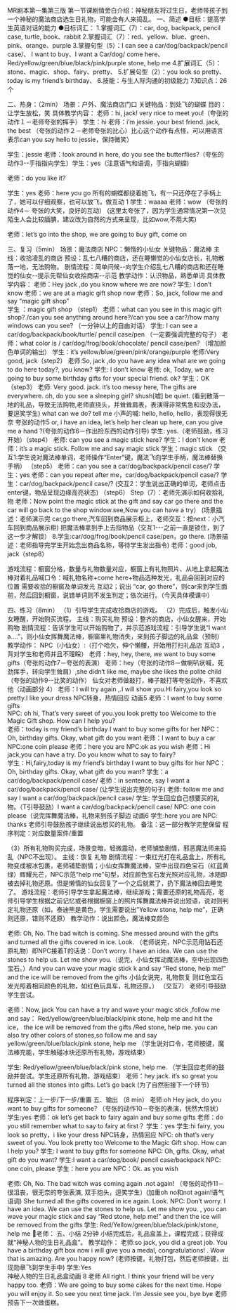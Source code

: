 MR剧本第一集第三版
第一节课剧情旁白介绍：神秘朋友将过生日，老师带孩子到一个神秘的魔法商店选生日礼物，可能会有人来捣乱。 
一、简述
●目标：提高学生英语对话的能力
●目标词汇：
1.掌握词汇（7）：car, dog, backpack, pencil case, turtle, book、rabbit
2.掌握词汇（7）：red、yellow、blue、green、pink、orange、purple
3.掌握句型（5）：I can see a car/dog/backpack/pencil case/、 I want to buy、I want a Car/dog/ come here、Red/yellow/green/blue/black/pink/purple stone, help me
4.扩展词汇（5）：stone、magic、shop、fairy、pretty、
5.扩展句型（2）：you look so pretty、today is my friend’s birthday、
6.技能：与生人际沟通的初级能力
7.知识点：26个

二、热身：（2min）
场景：户外、魔法商店门口
关键物品：到处飞的蝴蝶
目的：让学生放松，笑
具体教学内容：
老师：hi, jack! very nice to meet you!（夸张的动作１－老师夸张的挥手）
学生：hi
老师：i’m jessie. your best friend. jack, the best （夸张的动作２－老师夸张的比心）比心这个动作有点怪，可以用语言表示can you say hello to jessie，保持微笑）

学生：jessie
老师：look around in here, do you see the butterflies?（夸张的动作3--手指指向学生）学生：yes（注意语气和语调，手指向蝴蝶)

老师：do you like it?

学生：yes
老师：here you go
所有的蝴蝶都绕着她飞，有一只还停在了手柄上了，她可以仔细观察，也可以放飞，做互动 1
学生：waaaa
老师：wow （夸张的动作4－ 夸张的大笑，良好的互动） (这里太夸张了，因为学生通常情况第一次见陌生人会比较腼腆，建议改为自然的方式来呈现，比如wow,不用大笑)

老师：let’s go into the shop, we are going to buy gift, come on

三、复习（5min） 
场景：魔法商店
NPC：懒惰的小仙女
关键物品：魔法棒
主线：收拾凌乱的商店
预设：乱七八糟的商店，还在睡懒觉的小仙女店长，礼物散落一地，无法购物。
剧情流程：简单问候--向学生介绍乱七八糟的商店和还在睡觉的仙女--提示先帮仙女收拾商店--示范
教学动作：认识物品，熟悉单词
具体教学内容：
老师：Hey jack ,do you know where we are now?
学生: I don’t know
老师：we are at a magic gift shop now 
老师：So, jack, follow me and say “magic gift shop”  
学生 ：magic gift shop   （step1）
老师：what can you see in this magic gift shop? /can you see anything around here?/can you see a car?/how many windows can you see? （一分钟以上的自由对话）
学生: I can see a car/dog/backpack/book/turtle/ pencil case/pen
  （一定要强调完整的句子）
老师：what color is / car/dog/frog/book/chocolate/ pencil case/pen?
  （增加颜色单词的输出）
学生：it’s  yellow/blue/green/pink/orange/purple
老师:Very good, jack（step2）
老师:So, jack ,do you have any idea what are we going to do here today?, you know?
学生: I don’t know
老师: ok, Today, we are going to buy some birthday gifts for your special friend. ok? 
学生：OK（step3）
老师: Very good. jack. it’s too messy here, The gifts are everywhere. oh, do you see  a sleeping girl? shush[嘘] be quiet.                                                                                                                                                                                                                                                  (看到散落一地的礼品，导致无法购物,老师直挠头，并耸耸肩表，表演得非常焦急和没办法，要逗笑学生) what can we do? tell me
小声的喊: hello, hello, hello，表现得很无奈  夸张的动作5
or, i have an idea, let’s help her clean up here, can you give me a hand ?(夸张的动作6－作出捡东西的动作引导)
学生: yes.（老师鼓励，练习开始）（step4）
老师:  can you see a magic stick here?
学生：I don’t know
老师：it’s a magic stick. Follow me and say magic stick
学生：magic stick （交互1:学生说对魔法棒单词，老师操作“Enter”键，魔法飞向学生手柄，魔法棒替换手柄） （step5）
老师：can you see a car/dog/backpack/pencil case/?
学生：yes
老师：can you repeat after me，car/dog/backpack/pencil case/? 
学生：car/dog/backpack/pencil case/? (交互2：学生说出正确的单词，老师点击enter键，物品呈现边缘高亮状态) （step6）
Step（7）：老师先演示如何收拾礼物
老师：Now point the magic stick at the gift and say car go there and the car will go back to the shop window.see,Now you can have a try） (场景描述：老师演示完 car,go there,汽车回到商品展示柜上，老师交互：按next：小汽车回到商品展示柜) 把魔法棒拿到手上去指物品（交互1---之前一直是锁住，到了这一步才解锁）
8.学生:car/dog/frog/book/pencil case/pen，go there. (场景描述：老师指导完学生开始念出商品名称，等待学生发出指令) 
老师：good job, jack（step8）




游戏流程：橱窗分格，数量与礼物数量对应，橱窗上有礼物照片、从地上拿起魔法棒对着礼品喊口令：喊礼物名称+come here+物品选种发光，礼品会回到对应的位置
需要收拾的橱窗及单词发光 互动2；说出 “car, go there”，则car来到学生面前，然后回到橱窗，说错单词则不发生判定；依次进行。（今天具体模课中）

四、练习（8min）
（1）引导学生完成收拾商店的游戏。
（2）完成后，触发小仙女睡醒，开始购买流程。 
主线：购买礼物
预设：整齐的商店，小仙女醒来，开始购物
剧情流程：告诉学生可以开始购物了，并示范游戏流程：引导学生说“I want a....”，则小仙女挥舞魔法棒，橱窗里礼物消失，来到孩子脚边的礼品盒（预制）
教学动作：
NPC（小仙女）:（打个哈欠，伸个懒腰，开始用打扫礼品店 互动3 ，背对学生和老师并且不理睬）
老师：hey, hey, there, we want to buy some  gifts（夸张的动作7－夸张的表演）
老师：hey（夸张的动作8－做喇叭状喊，死劲挥手，转向学生耸肩）,she didn‘t like me, maybe she likes the polite child   （夸张的动作9--比笑的动作）
仙女对老师做敲打，棒子敲打等夸张动作，不喜欢他（动画部分 4）
老师：I will try again ,.I will show you.Hi fairy,you look so pretty.I like your dress 
NPC转身，热情回应 动画5 
老师：I want to buy some gifts  
NPC: oh hi, That’s very sweet of you.you look pretty too Welcome to the Magic Gift shop. How can I help you?  
老师：today is my friend’s birthday I want to buy some gifts for her 
NPC：Oh, birthday gifts. Okay, what gift do you want 
老师：I want to buy a car 
NPC:one coin please 
老师：here you are 
NPC:ok as you wish
老师：Hi jack,you can have a try. Do you know what to say to fairy?  
学生：Hi,fairy,today is my friend’s birthday I want to buy gifts for her
NPC：Oh, birthday gifts. Okay, what gift do you want?
 学生：a car/dog/backpack/pencil case/
老师：in sentence, say I want a car/dog/backpack/pencil case/ (让学生说出完整的句子)
老师:  follow me and say I want a car/dog/backpack/pencil case/
学生: 学生回应自己想要买的礼物。（T引导鼓励）I want a car/dog/backpack/pencil case/
NPC: one coin please（说完挥舞魔法棒，礼物来到孩子脚边 动画6 
学生:here you are
NPC: thanks
老师引导鼓励孩子继续说出想买的礼物。
备注：这一部分教学完整保留
程序判定：对应数量案件/重置

（3）所有礼物购买完成，场景变暗，轻微震动，老师铺垫剧情，邪恶魔法师来捣乱（NPC不出现）。
主线：恢复
礼物
剧情流程：一束红光打在礼品盒上，所有礼物变成被冰包裹，老师铺垫剧情；小仙女挥舞魔法棒，空中出现四色宝石（红蓝黄绿）辉耀光芒，NPC示范“help me”句型，对应颜色宝石发光照对应礼物，冰随即被去掉礼物还原。但是懒惰的仙女回复了一个之后就累了，扔下魔法棒回去睡觉了。
游戏流程：老师引导学生拿起魔法棒，继续游戏；需要还原的礼物高亮，老师引导学生根据之前记忆或者根据橱窗上的照片挥舞魔法棒并说出短语，说对则判定礼物还原（如，泰迪熊是黄色，学生需要说出”Yellow stone, help me”，正确则还原，错则不还原）
教学动作：说出颜色，魔法棒变颜色

老师: Oh, No. The bad witch is coming. She messed around with the gifts and turned all the gifts covered in ice. Look.
（老师说完，NPC示范用钻石还原礼物）即NPC接着T的话说：Don’t worry. I have an idea. We can use the stones to help us. Let me show you.（说完，小仙女挥动魔法棒，空中出现四色宝石。）And you can wave your magic stick
k and say “Red stone, help me!” and the ice will be removed from the gifts
小仙女说完，礼物恢复 则红色宝石发光照着相同颜色的礼物，如红色玩具车，礼物还原。） （交互7）
老师引导鼓励学生尝试。

老师：Now, jack You can have a try and wave your magic stick ,follow me and say： Red/yellow/green/blue/black/pink stone, help me and hit the ice， the ice will be removed from the gifts /Red stone, help me. you can also try other colors of stones,so follow me and say yellow/green/blue/black/pink stone, help me （学生说对口令，老师按键，魔法棒充能，学生触碰冰块还原所有礼物，游戏结束）

 
学生: Red/yellow/green/blue/black/pink stone, help me. （学生回应老师的鼓励并尝试。学生还原所有礼物，游戏结束）
老师：hey jack. it’s so great you turned all the stones into gifts. Let’s go back (为了自然衔接下一个环节)

程序判定：上一步/下一步/重置
五、输出 （8 min）
老师:oh Hey jack, do you want to buy gifts for someone? （夸张的动作10－夸张的表演，恍然大悟状）
学生:yes
老师：ok let’s get back to fairy again and buy some gifts
老师：do you still remember what to say to fairy at first？
学生：yes
学生:hi fairy, you look so pretty，i like your dress
NPC转身，热情回应
NPC: oh that’s very sweet of you. You look pretty too Welcome to the Magic Gift shop. How can I help you?
学生: I want to buy gifts for  someone
NPC: Oh, gifts. Okay, what gift do you want?
学生:I want a car/dog/book/ pencil case/backpack
NPC: one coin, please
学生：here you are
NPC：Ok. as you wish  
 


老师: Oh, No. The bad witch was coming again .not again! （夸张的动作11－很沮丧，很无奈的夸张表演, 双手抱头，逗笑学生）(加重oh no和not again!语气语调) She turned all the gifts covered in ice again. Look.
NPC: Don’t worry. I have an idea. We can use the stones to help us. Let me show you. , you can wave your magic stick and say “Red stone, help me!” and  then the ice will be removed from the gifts
学生: Red/Yellow/green/blue/black/pink/stone, help me
老师： 
五、小结 2分钟
小结完成后，礼品盒盖上，课程完成；获得成就“神秘人物的生日礼品盒”。
教学动作：
老师:so jack, you did a great job. You have a birthday gift box now i will give you a medal, congratulations! . Wow that is amazing. Are you happy now? (老师按键，礼物打包，然后老师按键，出现勋章飞到学生手中)
学生:Yes  
神秘人物的生日礼品盒动画 8
老师 All right. I think your friend will be very happy too.
老师：We are going to buy some cakes for the next time. Hope you will enjoy it. So see you next time jack. I’m Jessie see you, bye  bye
老师预告下一次做蛋糕。


 
